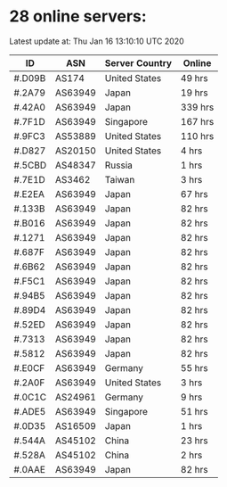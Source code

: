 # 28 online servers:

Latest update at: Thu Jan 16 13:10:10 UTC 2020

| ID | ASN | Server Country | Online |
| -- | --- | -------------- | ------ |
| #.D09B | AS174 | United States | 49 hrs |
| #.2A79 | AS63949 | Japan | 19 hrs |
| #.42A0 | AS63949 | Japan | 339 hrs |
| #.7F1D | AS63949 | Singapore | 167 hrs |
| #.9FC3 | AS53889 | United States | 110 hrs |
| #.D827 | AS20150 | United States | 4 hrs |
| #.5CBD | AS48347 | Russia | 1 hrs |
| #.7E1D | AS3462 | Taiwan | 3 hrs |
| #.E2EA | AS63949 | Japan | 67 hrs |
| #.133B | AS63949 | Japan | 82 hrs |
| #.B016 | AS63949 | Japan | 82 hrs |
| #.1271 | AS63949 | Japan | 82 hrs |
| #.687F | AS63949 | Japan | 82 hrs |
| #.6B62 | AS63949 | Japan | 82 hrs |
| #.F5C1 | AS63949 | Japan | 82 hrs |
| #.94B5 | AS63949 | Japan | 82 hrs |
| #.89D4 | AS63949 | Japan | 82 hrs |
| #.52ED | AS63949 | Japan | 82 hrs |
| #.7313 | AS63949 | Japan | 82 hrs |
| #.5812 | AS63949 | Japan | 82 hrs |
| #.E0CF | AS63949 | Germany | 55 hrs |
| #.2A0F | AS63949 | United States | 3 hrs |
| #.0C1C | AS24961 | Germany | 9 hrs |
| #.ADE5 | AS63949 | Singapore | 51 hrs |
| #.0D35 | AS16509 | Japan | 1 hrs |
| #.544A | AS45102 | China | 23 hrs |
| #.528A | AS45102 | China | 2 hrs |
| #.0AAE | AS63949 | Japan | 82 hrs |

